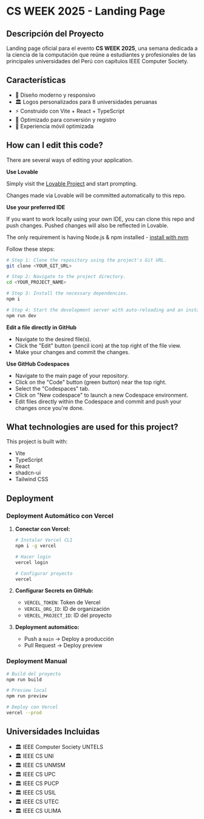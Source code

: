 # CS WEEK 2025 - Landing Page

## Descripción del Proyecto

Landing page oficial para el evento **CS WEEK 2025**, una semana dedicada a la ciencia de la computación que reúne a estudiantes y profesionales de las principales universidades del Perú con capítulos IEEE Computer Society.

## Características

- 🎨 Diseño moderno y responsivo
- 🏛️ Logos personalizados para 8 universidades peruanas
- ⚡ Construido con Vite + React + TypeScript
- 🎯 Optimizado para conversión y registro
- 📱 Experiencia móvil optimizada

## How can I edit this code?

There are several ways of editing your application.

**Use Lovable**

Simply visit the [Lovable Project](https://lovable.dev/projects/85723a08-4e3e-48cf-9370-a35095e9208a) and start prompting.

Changes made via Lovable will be committed automatically to this repo.

**Use your preferred IDE**

If you want to work locally using your own IDE, you can clone this repo and push changes. Pushed changes will also be reflected in Lovable.

The only requirement is having Node.js & npm installed - [install with nvm](https://github.com/nvm-sh/nvm#installing-and-updating)

Follow these steps:

```sh
# Step 1: Clone the repository using the project's Git URL.
git clone <YOUR_GIT_URL>

# Step 2: Navigate to the project directory.
cd <YOUR_PROJECT_NAME>

# Step 3: Install the necessary dependencies.
npm i

# Step 4: Start the development server with auto-reloading and an instant preview.
npm run dev
```

**Edit a file directly in GitHub**

- Navigate to the desired file(s).
- Click the "Edit" button (pencil icon) at the top right of the file view.
- Make your changes and commit the changes.

**Use GitHub Codespaces**

- Navigate to the main page of your repository.
- Click on the "Code" button (green button) near the top right.
- Select the "Codespaces" tab.
- Click on "New codespace" to launch a new Codespace environment.
- Edit files directly within the Codespace and commit and push your changes once you're done.

## What technologies are used for this project?

This project is built with:

- Vite
- TypeScript
- React
- shadcn-ui
- Tailwind CSS

## Deployment

### Deployment Automático con Vercel

1. **Conectar con Vercel:**
   ```bash
   # Instalar Vercel CLI
   npm i -g vercel
   
   # Hacer login
   vercel login
   
   # Configurar proyecto
   vercel
   ```

2. **Configurar Secrets en GitHub:**
   - `VERCEL_TOKEN`: Token de Vercel
   - `VERCEL_ORG_ID`: ID de organización
   - `VERCEL_PROJECT_ID`: ID del proyecto

3. **Deployment automático:**
   - Push a `main` → Deploy a producción
   - Pull Request → Deploy preview

### Deployment Manual

```bash
# Build del proyecto
npm run build

# Preview local
npm run preview

# Deploy con Vercel
vercel --prod
```

## Universidades Incluidas

- 🏛️ IEEE Computer Society UNTELS
- 🏛️ IEEE CS UNI
- 🏛️ IEEE CS UNMSM
- 🏛️ IEEE CS UPC
- 🏛️ IEEE CS PUCP
- 🏛️ IEEE CS USIL
- 🏛️ IEEE CS UTEC
- 🏛️ IEEE CS ULIMA
